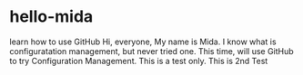 # hello-mida
learn how to use GitHub
Hi, everyone, 
My name is Mida. I know what is configuratation management, but never tried one. This time, will use GitHub to try Configuration Management. 
This is a test only.
This is 2nd Test
